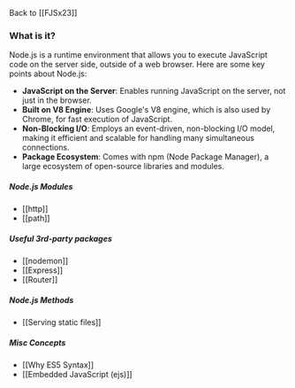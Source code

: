 Back to [[FJSx23]]
### What is it?
Node.js is a runtime environment that allows you to execute JavaScript code on the server side, outside of a web browser. Here are some key points about Node.js:
- **JavaScript on the Server**: Enables running JavaScript on the server, not just in the browser.
- **Built on V8 Engine**: Uses Google's V8 engine, which is also used by Chrome, for fast execution of JavaScript.
- **Non-Blocking I/O**: Employs an event-driven, non-blocking I/O model, making it efficient and scalable for handling many simultaneous connections.
- **Package Ecosystem**: Comes with npm (Node Package Manager), a large ecosystem of open-source libraries and modules.
##### Node.js Modules
- [[http]]
- [[path]]
##### Useful 3rd-party packages
- [[nodemon]]
- [[Express]]
- [[Router]]
##### Node.js Methods
- [[Serving static files]]
##### Misc Concepts
- [[Why ES5 Syntax]]
- [[Embedded JavaScript (ejs)]]